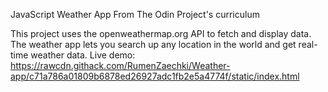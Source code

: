 JavaScript Weather App
From The Odin Project's curriculum

This project uses the openweathermap.org API to fetch and display data. The weather app lets you search up any location in the world and get real-time weather data.
Live demo: https://rawcdn.githack.com/RumenZaechki/Weather-app/c71a786a01809b6878ed26927adc1fb2e5a4774f/static/index.html
